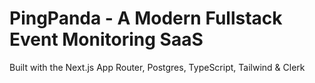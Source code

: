 # PingPanda - A Modern Fullstack Event Monitoring SaaS

Built with the Next.js App Router, Postgres, TypeScript, Tailwind & Clerk


